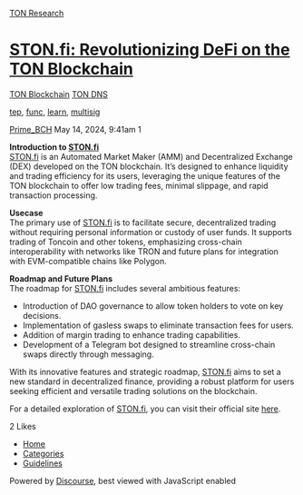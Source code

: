 [TON Research](/)

# [STON.fi: Revolutionizing DeFi on the TON Blockchain](/t/ston-fi-revolutionizing-defi-on-the-ton-blockchain/17965)

[TON Blockchain](/c/ton-blockchain/ton-dns/12)  [TON DNS](/c/ton-blockchain/ton-dns/12) 

[tep](https://tonresear.ch/tag/tep), [func](https://tonresear.ch/tag/func), [learn](https://tonresear.ch/tag/learn), [multisig](https://tonresear.ch/tag/multisig)

    

[Prime\_BCH](https://tonresear.ch/u/Prime_BCH)  May 14, 2024, 9:41am  1

**Introduction to [STON.fi](http://STON.fi)**  
[STON.fi](http://STON.fi) is an Automated Market Maker (AMM) and Decentralized Exchange (DEX) developed on the TON blockchain. It’s designed to enhance liquidity and trading efficiency for its users, leveraging the unique features of the TON blockchain to offer low trading fees, minimal slippage, and rapid transaction processing.

**Usecase**  
The primary use of [STON.fi](http://STON.fi) is to facilitate secure, decentralized trading without requiring personal information or custody of user funds. It supports trading of Toncoin and other tokens, emphasizing cross-chain interoperability with networks like TRON and future plans for integration with EVM-compatible chains like Polygon.

**Roadmap and Future Plans**  
The roadmap for [STON.fi](http://STON.fi) includes several ambitious features:

*   Introduction of DAO governance to allow token holders to vote on key decisions.
*   Implementation of gasless swaps to eliminate transaction fees for users.
*   Addition of margin trading to enhance trading capabilities.
*   Development of a Telegram bot designed to streamline cross-chain swaps directly through messaging.

With its innovative features and strategic roadmap, [STON.fi](http://STON.fi) aims to set a new standard in decentralized finance, providing a robust platform for users seeking efficient and versatile trading solutions on the blockchain.

For a detailed exploration of [STON.fi](http://STON.fi), you can visit their official site [here](https://ston.fi/).

  2 Likes

*   [Home](/)
*   [Categories](/categories)
*   [Guidelines](/guidelines)

Powered by [Discourse](https://www.discourse.org), best viewed with JavaScript enabled